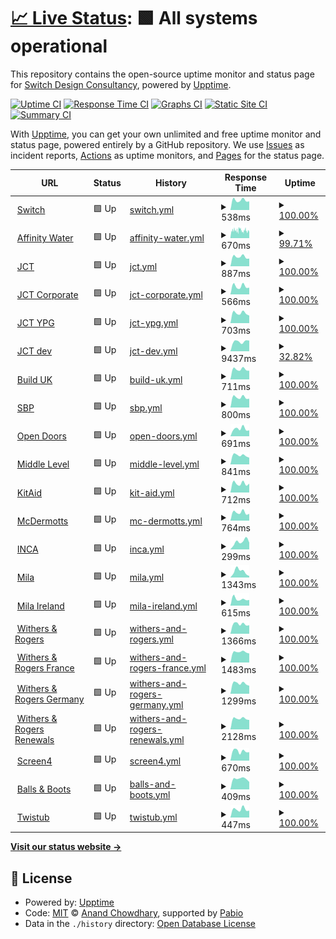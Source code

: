 # [📈 Live Status](https://weareswitch.github.io/upptime): <!--live status--> **🟩 All systems operational**

This repository contains the open-source uptime monitor and status page for [Switch Design Consultancy](https://weareswitch.com), powered by [Upptime](https://github.com/upptime/upptime).

[![Uptime CI](https://github.com/weareswitch/upptime/workflows/Uptime%20CI/badge.svg)](https://github.com/weareswitch/upptime/actions?query=workflow%3A%22Uptime+CI%22)
[![Response Time CI](https://github.com/weareswitch/upptime/workflows/Response%20Time%20CI/badge.svg)](https://github.com/weareswitch/upptime/actions?query=workflow%3A%22Response+Time+CI%22)
[![Graphs CI](https://github.com/weareswitch/upptime/workflows/Graphs%20CI/badge.svg)](https://github.com/weareswitch/upptime/actions?query=workflow%3A%22Graphs+CI%22)
[![Static Site CI](https://github.com/weareswitch/upptime/workflows/Static%20Site%20CI/badge.svg)](https://github.com/weareswitch/upptime/actions?query=workflow%3A%22Static+Site+CI%22)
[![Summary CI](https://github.com/weareswitch/upptime/workflows/Summary%20CI/badge.svg)](https://github.com/weareswitch/upptime/actions?query=workflow%3A%22Summary+CI%22)

With [Upptime](https://upptime.js.org), you can get your own unlimited and free uptime monitor and status page, powered entirely by a GitHub repository. We use [Issues](https://github.com/weareswitch/upptime/issues) as incident reports, [Actions](https://github.com/weareswitch/upptime/actions) as uptime monitors, and [Pages](https://weareswitch.github.io/upptime) for the status page.

<!--start: status pages-->
<!-- This summary is generated by Upptime (https://github.com/upptime/upptime) -->
<!-- Do not edit this manually, your changes will be overwritten -->
<!-- prettier-ignore -->
| URL | Status | History | Response Time | Uptime |
| --- | ------ | ------- | ------------- | ------ |
| <img alt="" src="https://icons.duckduckgo.com/ip3/weareswitch.com.ico" height="13"> [Switch](https://weareswitch.com) | 🟩 Up | [switch.yml](https://github.com/weareswitch/upptime/commits/HEAD/history/switch.yml) | <details><summary><img alt="Response time graph" src="./graphs/switch/response-time-week.png" height="20"> 538ms</summary><br><a href="https://weareswitch.github.io/upptime/history/switch"><img alt="Response time 524" src="https://img.shields.io/endpoint?url=https%3A%2F%2Fraw.githubusercontent.com%2Fweareswitch%2Fupptime%2FHEAD%2Fapi%2Fswitch%2Fresponse-time.json"></a><br><a href="https://weareswitch.github.io/upptime/history/switch"><img alt="24-hour response time 473" src="https://img.shields.io/endpoint?url=https%3A%2F%2Fraw.githubusercontent.com%2Fweareswitch%2Fupptime%2FHEAD%2Fapi%2Fswitch%2Fresponse-time-day.json"></a><br><a href="https://weareswitch.github.io/upptime/history/switch"><img alt="7-day response time 538" src="https://img.shields.io/endpoint?url=https%3A%2F%2Fraw.githubusercontent.com%2Fweareswitch%2Fupptime%2FHEAD%2Fapi%2Fswitch%2Fresponse-time-week.json"></a><br><a href="https://weareswitch.github.io/upptime/history/switch"><img alt="30-day response time 518" src="https://img.shields.io/endpoint?url=https%3A%2F%2Fraw.githubusercontent.com%2Fweareswitch%2Fupptime%2FHEAD%2Fapi%2Fswitch%2Fresponse-time-month.json"></a><br><a href="https://weareswitch.github.io/upptime/history/switch"><img alt="1-year response time 524" src="https://img.shields.io/endpoint?url=https%3A%2F%2Fraw.githubusercontent.com%2Fweareswitch%2Fupptime%2FHEAD%2Fapi%2Fswitch%2Fresponse-time-year.json"></a></details> | <details><summary><a href="https://weareswitch.github.io/upptime/history/switch">100.00%</a></summary><a href="https://weareswitch.github.io/upptime/history/switch"><img alt="All-time uptime 100.00%" src="https://img.shields.io/endpoint?url=https%3A%2F%2Fraw.githubusercontent.com%2Fweareswitch%2Fupptime%2FHEAD%2Fapi%2Fswitch%2Fuptime.json"></a><br><a href="https://weareswitch.github.io/upptime/history/switch"><img alt="24-hour uptime 100.00%" src="https://img.shields.io/endpoint?url=https%3A%2F%2Fraw.githubusercontent.com%2Fweareswitch%2Fupptime%2FHEAD%2Fapi%2Fswitch%2Fuptime-day.json"></a><br><a href="https://weareswitch.github.io/upptime/history/switch"><img alt="7-day uptime 100.00%" src="https://img.shields.io/endpoint?url=https%3A%2F%2Fraw.githubusercontent.com%2Fweareswitch%2Fupptime%2FHEAD%2Fapi%2Fswitch%2Fuptime-week.json"></a><br><a href="https://weareswitch.github.io/upptime/history/switch"><img alt="30-day uptime 100.00%" src="https://img.shields.io/endpoint?url=https%3A%2F%2Fraw.githubusercontent.com%2Fweareswitch%2Fupptime%2FHEAD%2Fapi%2Fswitch%2Fuptime-month.json"></a><br><a href="https://weareswitch.github.io/upptime/history/switch"><img alt="1-year uptime 100.00%" src="https://img.shields.io/endpoint?url=https%3A%2F%2Fraw.githubusercontent.com%2Fweareswitch%2Fupptime%2FHEAD%2Fapi%2Fswitch%2Fuptime-year.json"></a></details>
| <img alt="" src="https://icons.duckduckgo.com/ip3/www.affinitywater.co.uk.ico" height="13"> [Affinity Water](https://www.affinitywater.co.uk) | 🟩 Up | [affinity-water.yml](https://github.com/weareswitch/upptime/commits/HEAD/history/affinity-water.yml) | <details><summary><img alt="Response time graph" src="./graphs/affinity-water/response-time-week.png" height="20"> 670ms</summary><br><a href="https://weareswitch.github.io/upptime/history/affinity-water"><img alt="Response time 724" src="https://img.shields.io/endpoint?url=https%3A%2F%2Fraw.githubusercontent.com%2Fweareswitch%2Fupptime%2FHEAD%2Fapi%2Faffinity-water%2Fresponse-time.json"></a><br><a href="https://weareswitch.github.io/upptime/history/affinity-water"><img alt="24-hour response time 653" src="https://img.shields.io/endpoint?url=https%3A%2F%2Fraw.githubusercontent.com%2Fweareswitch%2Fupptime%2FHEAD%2Fapi%2Faffinity-water%2Fresponse-time-day.json"></a><br><a href="https://weareswitch.github.io/upptime/history/affinity-water"><img alt="7-day response time 670" src="https://img.shields.io/endpoint?url=https%3A%2F%2Fraw.githubusercontent.com%2Fweareswitch%2Fupptime%2FHEAD%2Fapi%2Faffinity-water%2Fresponse-time-week.json"></a><br><a href="https://weareswitch.github.io/upptime/history/affinity-water"><img alt="30-day response time 691" src="https://img.shields.io/endpoint?url=https%3A%2F%2Fraw.githubusercontent.com%2Fweareswitch%2Fupptime%2FHEAD%2Fapi%2Faffinity-water%2Fresponse-time-month.json"></a><br><a href="https://weareswitch.github.io/upptime/history/affinity-water"><img alt="1-year response time 724" src="https://img.shields.io/endpoint?url=https%3A%2F%2Fraw.githubusercontent.com%2Fweareswitch%2Fupptime%2FHEAD%2Fapi%2Faffinity-water%2Fresponse-time-year.json"></a></details> | <details><summary><a href="https://weareswitch.github.io/upptime/history/affinity-water">99.71%</a></summary><a href="https://weareswitch.github.io/upptime/history/affinity-water"><img alt="All-time uptime 99.92%" src="https://img.shields.io/endpoint?url=https%3A%2F%2Fraw.githubusercontent.com%2Fweareswitch%2Fupptime%2FHEAD%2Fapi%2Faffinity-water%2Fuptime.json"></a><br><a href="https://weareswitch.github.io/upptime/history/affinity-water"><img alt="24-hour uptime 100.00%" src="https://img.shields.io/endpoint?url=https%3A%2F%2Fraw.githubusercontent.com%2Fweareswitch%2Fupptime%2FHEAD%2Fapi%2Faffinity-water%2Fuptime-day.json"></a><br><a href="https://weareswitch.github.io/upptime/history/affinity-water"><img alt="7-day uptime 99.71%" src="https://img.shields.io/endpoint?url=https%3A%2F%2Fraw.githubusercontent.com%2Fweareswitch%2Fupptime%2FHEAD%2Fapi%2Faffinity-water%2Fuptime-week.json"></a><br><a href="https://weareswitch.github.io/upptime/history/affinity-water"><img alt="30-day uptime 99.75%" src="https://img.shields.io/endpoint?url=https%3A%2F%2Fraw.githubusercontent.com%2Fweareswitch%2Fupptime%2FHEAD%2Fapi%2Faffinity-water%2Fuptime-month.json"></a><br><a href="https://weareswitch.github.io/upptime/history/affinity-water"><img alt="1-year uptime 99.92%" src="https://img.shields.io/endpoint?url=https%3A%2F%2Fraw.githubusercontent.com%2Fweareswitch%2Fupptime%2FHEAD%2Fapi%2Faffinity-water%2Fuptime-year.json"></a></details>
| <img alt="" src="https://icons.duckduckgo.com/ip3/www.jctltd.co.uk.ico" height="13"> [JCT](https://www.jctltd.co.uk) | 🟩 Up | [jct.yml](https://github.com/weareswitch/upptime/commits/HEAD/history/jct.yml) | <details><summary><img alt="Response time graph" src="./graphs/jct/response-time-week.png" height="20"> 887ms</summary><br><a href="https://weareswitch.github.io/upptime/history/jct"><img alt="Response time 932" src="https://img.shields.io/endpoint?url=https%3A%2F%2Fraw.githubusercontent.com%2Fweareswitch%2Fupptime%2FHEAD%2Fapi%2Fjct%2Fresponse-time.json"></a><br><a href="https://weareswitch.github.io/upptime/history/jct"><img alt="24-hour response time 722" src="https://img.shields.io/endpoint?url=https%3A%2F%2Fraw.githubusercontent.com%2Fweareswitch%2Fupptime%2FHEAD%2Fapi%2Fjct%2Fresponse-time-day.json"></a><br><a href="https://weareswitch.github.io/upptime/history/jct"><img alt="7-day response time 887" src="https://img.shields.io/endpoint?url=https%3A%2F%2Fraw.githubusercontent.com%2Fweareswitch%2Fupptime%2FHEAD%2Fapi%2Fjct%2Fresponse-time-week.json"></a><br><a href="https://weareswitch.github.io/upptime/history/jct"><img alt="30-day response time 905" src="https://img.shields.io/endpoint?url=https%3A%2F%2Fraw.githubusercontent.com%2Fweareswitch%2Fupptime%2FHEAD%2Fapi%2Fjct%2Fresponse-time-month.json"></a><br><a href="https://weareswitch.github.io/upptime/history/jct"><img alt="1-year response time 932" src="https://img.shields.io/endpoint?url=https%3A%2F%2Fraw.githubusercontent.com%2Fweareswitch%2Fupptime%2FHEAD%2Fapi%2Fjct%2Fresponse-time-year.json"></a></details> | <details><summary><a href="https://weareswitch.github.io/upptime/history/jct">100.00%</a></summary><a href="https://weareswitch.github.io/upptime/history/jct"><img alt="All-time uptime 100.00%" src="https://img.shields.io/endpoint?url=https%3A%2F%2Fraw.githubusercontent.com%2Fweareswitch%2Fupptime%2FHEAD%2Fapi%2Fjct%2Fuptime.json"></a><br><a href="https://weareswitch.github.io/upptime/history/jct"><img alt="24-hour uptime 100.00%" src="https://img.shields.io/endpoint?url=https%3A%2F%2Fraw.githubusercontent.com%2Fweareswitch%2Fupptime%2FHEAD%2Fapi%2Fjct%2Fuptime-day.json"></a><br><a href="https://weareswitch.github.io/upptime/history/jct"><img alt="7-day uptime 100.00%" src="https://img.shields.io/endpoint?url=https%3A%2F%2Fraw.githubusercontent.com%2Fweareswitch%2Fupptime%2FHEAD%2Fapi%2Fjct%2Fuptime-week.json"></a><br><a href="https://weareswitch.github.io/upptime/history/jct"><img alt="30-day uptime 100.00%" src="https://img.shields.io/endpoint?url=https%3A%2F%2Fraw.githubusercontent.com%2Fweareswitch%2Fupptime%2FHEAD%2Fapi%2Fjct%2Fuptime-month.json"></a><br><a href="https://weareswitch.github.io/upptime/history/jct"><img alt="1-year uptime 100.00%" src="https://img.shields.io/endpoint?url=https%3A%2F%2Fraw.githubusercontent.com%2Fweareswitch%2Fupptime%2FHEAD%2Fapi%2Fjct%2Fuptime-year.json"></a></details>
| <img alt="" src="https://icons.duckduckgo.com/ip3/corporate.jctltd.co.uk.ico" height="13"> [JCT Corporate](https://corporate.jctltd.co.uk) | 🟩 Up | [jct-corporate.yml](https://github.com/weareswitch/upptime/commits/HEAD/history/jct-corporate.yml) | <details><summary><img alt="Response time graph" src="./graphs/jct-corporate/response-time-week.png" height="20"> 566ms</summary><br><a href="https://weareswitch.github.io/upptime/history/jct-corporate"><img alt="Response time 578" src="https://img.shields.io/endpoint?url=https%3A%2F%2Fraw.githubusercontent.com%2Fweareswitch%2Fupptime%2FHEAD%2Fapi%2Fjct-corporate%2Fresponse-time.json"></a><br><a href="https://weareswitch.github.io/upptime/history/jct-corporate"><img alt="24-hour response time 474" src="https://img.shields.io/endpoint?url=https%3A%2F%2Fraw.githubusercontent.com%2Fweareswitch%2Fupptime%2FHEAD%2Fapi%2Fjct-corporate%2Fresponse-time-day.json"></a><br><a href="https://weareswitch.github.io/upptime/history/jct-corporate"><img alt="7-day response time 566" src="https://img.shields.io/endpoint?url=https%3A%2F%2Fraw.githubusercontent.com%2Fweareswitch%2Fupptime%2FHEAD%2Fapi%2Fjct-corporate%2Fresponse-time-week.json"></a><br><a href="https://weareswitch.github.io/upptime/history/jct-corporate"><img alt="30-day response time 548" src="https://img.shields.io/endpoint?url=https%3A%2F%2Fraw.githubusercontent.com%2Fweareswitch%2Fupptime%2FHEAD%2Fapi%2Fjct-corporate%2Fresponse-time-month.json"></a><br><a href="https://weareswitch.github.io/upptime/history/jct-corporate"><img alt="1-year response time 578" src="https://img.shields.io/endpoint?url=https%3A%2F%2Fraw.githubusercontent.com%2Fweareswitch%2Fupptime%2FHEAD%2Fapi%2Fjct-corporate%2Fresponse-time-year.json"></a></details> | <details><summary><a href="https://weareswitch.github.io/upptime/history/jct-corporate">100.00%</a></summary><a href="https://weareswitch.github.io/upptime/history/jct-corporate"><img alt="All-time uptime 99.99%" src="https://img.shields.io/endpoint?url=https%3A%2F%2Fraw.githubusercontent.com%2Fweareswitch%2Fupptime%2FHEAD%2Fapi%2Fjct-corporate%2Fuptime.json"></a><br><a href="https://weareswitch.github.io/upptime/history/jct-corporate"><img alt="24-hour uptime 100.00%" src="https://img.shields.io/endpoint?url=https%3A%2F%2Fraw.githubusercontent.com%2Fweareswitch%2Fupptime%2FHEAD%2Fapi%2Fjct-corporate%2Fuptime-day.json"></a><br><a href="https://weareswitch.github.io/upptime/history/jct-corporate"><img alt="7-day uptime 100.00%" src="https://img.shields.io/endpoint?url=https%3A%2F%2Fraw.githubusercontent.com%2Fweareswitch%2Fupptime%2FHEAD%2Fapi%2Fjct-corporate%2Fuptime-week.json"></a><br><a href="https://weareswitch.github.io/upptime/history/jct-corporate"><img alt="30-day uptime 100.00%" src="https://img.shields.io/endpoint?url=https%3A%2F%2Fraw.githubusercontent.com%2Fweareswitch%2Fupptime%2FHEAD%2Fapi%2Fjct-corporate%2Fuptime-month.json"></a><br><a href="https://weareswitch.github.io/upptime/history/jct-corporate"><img alt="1-year uptime 99.99%" src="https://img.shields.io/endpoint?url=https%3A%2F%2Fraw.githubusercontent.com%2Fweareswitch%2Fupptime%2FHEAD%2Fapi%2Fjct-corporate%2Fuptime-year.json"></a></details>
| <img alt="" src="https://icons.duckduckgo.com/ip3/ypg.jctltd.co.uk.ico" height="13"> [JCT YPG](https://ypg.jctltd.co.uk) | 🟩 Up | [jct-ypg.yml](https://github.com/weareswitch/upptime/commits/HEAD/history/jct-ypg.yml) | <details><summary><img alt="Response time graph" src="./graphs/jct-ypg/response-time-week.png" height="20"> 703ms</summary><br><a href="https://weareswitch.github.io/upptime/history/jct-ypg"><img alt="Response time 677" src="https://img.shields.io/endpoint?url=https%3A%2F%2Fraw.githubusercontent.com%2Fweareswitch%2Fupptime%2FHEAD%2Fapi%2Fjct-ypg%2Fresponse-time.json"></a><br><a href="https://weareswitch.github.io/upptime/history/jct-ypg"><img alt="24-hour response time 530" src="https://img.shields.io/endpoint?url=https%3A%2F%2Fraw.githubusercontent.com%2Fweareswitch%2Fupptime%2FHEAD%2Fapi%2Fjct-ypg%2Fresponse-time-day.json"></a><br><a href="https://weareswitch.github.io/upptime/history/jct-ypg"><img alt="7-day response time 703" src="https://img.shields.io/endpoint?url=https%3A%2F%2Fraw.githubusercontent.com%2Fweareswitch%2Fupptime%2FHEAD%2Fapi%2Fjct-ypg%2Fresponse-time-week.json"></a><br><a href="https://weareswitch.github.io/upptime/history/jct-ypg"><img alt="30-day response time 686" src="https://img.shields.io/endpoint?url=https%3A%2F%2Fraw.githubusercontent.com%2Fweareswitch%2Fupptime%2FHEAD%2Fapi%2Fjct-ypg%2Fresponse-time-month.json"></a><br><a href="https://weareswitch.github.io/upptime/history/jct-ypg"><img alt="1-year response time 677" src="https://img.shields.io/endpoint?url=https%3A%2F%2Fraw.githubusercontent.com%2Fweareswitch%2Fupptime%2FHEAD%2Fapi%2Fjct-ypg%2Fresponse-time-year.json"></a></details> | <details><summary><a href="https://weareswitch.github.io/upptime/history/jct-ypg">100.00%</a></summary><a href="https://weareswitch.github.io/upptime/history/jct-ypg"><img alt="All-time uptime 100.00%" src="https://img.shields.io/endpoint?url=https%3A%2F%2Fraw.githubusercontent.com%2Fweareswitch%2Fupptime%2FHEAD%2Fapi%2Fjct-ypg%2Fuptime.json"></a><br><a href="https://weareswitch.github.io/upptime/history/jct-ypg"><img alt="24-hour uptime 100.00%" src="https://img.shields.io/endpoint?url=https%3A%2F%2Fraw.githubusercontent.com%2Fweareswitch%2Fupptime%2FHEAD%2Fapi%2Fjct-ypg%2Fuptime-day.json"></a><br><a href="https://weareswitch.github.io/upptime/history/jct-ypg"><img alt="7-day uptime 100.00%" src="https://img.shields.io/endpoint?url=https%3A%2F%2Fraw.githubusercontent.com%2Fweareswitch%2Fupptime%2FHEAD%2Fapi%2Fjct-ypg%2Fuptime-week.json"></a><br><a href="https://weareswitch.github.io/upptime/history/jct-ypg"><img alt="30-day uptime 100.00%" src="https://img.shields.io/endpoint?url=https%3A%2F%2Fraw.githubusercontent.com%2Fweareswitch%2Fupptime%2FHEAD%2Fapi%2Fjct-ypg%2Fuptime-month.json"></a><br><a href="https://weareswitch.github.io/upptime/history/jct-ypg"><img alt="1-year uptime 100.00%" src="https://img.shields.io/endpoint?url=https%3A%2F%2Fraw.githubusercontent.com%2Fweareswitch%2Fupptime%2FHEAD%2Fapi%2Fjct-ypg%2Fuptime-year.json"></a></details>
| <img alt="" src="https://icons.duckduckgo.com/ip3/jct.switch-dev.co.uk.ico" height="13"> [JCT dev](https://jct.switch-dev.co.uk) | 🟩 Up | [jct-dev.yml](https://github.com/weareswitch/upptime/commits/HEAD/history/jct-dev.yml) | <details><summary><img alt="Response time graph" src="./graphs/jct-dev/response-time-week.png" height="20"> 9437ms</summary><br><a href="https://weareswitch.github.io/upptime/history/jct-dev"><img alt="Response time 6234" src="https://img.shields.io/endpoint?url=https%3A%2F%2Fraw.githubusercontent.com%2Fweareswitch%2Fupptime%2FHEAD%2Fapi%2Fjct-dev%2Fresponse-time.json"></a><br><a href="https://weareswitch.github.io/upptime/history/jct-dev"><img alt="24-hour response time 10085" src="https://img.shields.io/endpoint?url=https%3A%2F%2Fraw.githubusercontent.com%2Fweareswitch%2Fupptime%2FHEAD%2Fapi%2Fjct-dev%2Fresponse-time-day.json"></a><br><a href="https://weareswitch.github.io/upptime/history/jct-dev"><img alt="7-day response time 9437" src="https://img.shields.io/endpoint?url=https%3A%2F%2Fraw.githubusercontent.com%2Fweareswitch%2Fupptime%2FHEAD%2Fapi%2Fjct-dev%2Fresponse-time-week.json"></a><br><a href="https://weareswitch.github.io/upptime/history/jct-dev"><img alt="30-day response time 8892" src="https://img.shields.io/endpoint?url=https%3A%2F%2Fraw.githubusercontent.com%2Fweareswitch%2Fupptime%2FHEAD%2Fapi%2Fjct-dev%2Fresponse-time-month.json"></a><br><a href="https://weareswitch.github.io/upptime/history/jct-dev"><img alt="1-year response time 6234" src="https://img.shields.io/endpoint?url=https%3A%2F%2Fraw.githubusercontent.com%2Fweareswitch%2Fupptime%2FHEAD%2Fapi%2Fjct-dev%2Fresponse-time-year.json"></a></details> | <details><summary><a href="https://weareswitch.github.io/upptime/history/jct-dev">32.82%</a></summary><a href="https://weareswitch.github.io/upptime/history/jct-dev"><img alt="All-time uptime 48.28%" src="https://img.shields.io/endpoint?url=https%3A%2F%2Fraw.githubusercontent.com%2Fweareswitch%2Fupptime%2FHEAD%2Fapi%2Fjct-dev%2Fuptime.json"></a><br><a href="https://weareswitch.github.io/upptime/history/jct-dev"><img alt="24-hour uptime 46.36%" src="https://img.shields.io/endpoint?url=https%3A%2F%2Fraw.githubusercontent.com%2Fweareswitch%2Fupptime%2FHEAD%2Fapi%2Fjct-dev%2Fuptime-day.json"></a><br><a href="https://weareswitch.github.io/upptime/history/jct-dev"><img alt="7-day uptime 32.82%" src="https://img.shields.io/endpoint?url=https%3A%2F%2Fraw.githubusercontent.com%2Fweareswitch%2Fupptime%2FHEAD%2Fapi%2Fjct-dev%2Fuptime-week.json"></a><br><a href="https://weareswitch.github.io/upptime/history/jct-dev"><img alt="30-day uptime 48.04%" src="https://img.shields.io/endpoint?url=https%3A%2F%2Fraw.githubusercontent.com%2Fweareswitch%2Fupptime%2FHEAD%2Fapi%2Fjct-dev%2Fuptime-month.json"></a><br><a href="https://weareswitch.github.io/upptime/history/jct-dev"><img alt="1-year uptime 48.28%" src="https://img.shields.io/endpoint?url=https%3A%2F%2Fraw.githubusercontent.com%2Fweareswitch%2Fupptime%2FHEAD%2Fapi%2Fjct-dev%2Fuptime-year.json"></a></details>
| <img alt="" src="https://icons.duckduckgo.com/ip3/builduk.org.ico" height="13"> [Build UK](https://builduk.org) | 🟩 Up | [build-uk.yml](https://github.com/weareswitch/upptime/commits/HEAD/history/build-uk.yml) | <details><summary><img alt="Response time graph" src="./graphs/build-uk/response-time-week.png" height="20"> 711ms</summary><br><a href="https://weareswitch.github.io/upptime/history/build-uk"><img alt="Response time 687" src="https://img.shields.io/endpoint?url=https%3A%2F%2Fraw.githubusercontent.com%2Fweareswitch%2Fupptime%2FHEAD%2Fapi%2Fbuild-uk%2Fresponse-time.json"></a><br><a href="https://weareswitch.github.io/upptime/history/build-uk"><img alt="24-hour response time 609" src="https://img.shields.io/endpoint?url=https%3A%2F%2Fraw.githubusercontent.com%2Fweareswitch%2Fupptime%2FHEAD%2Fapi%2Fbuild-uk%2Fresponse-time-day.json"></a><br><a href="https://weareswitch.github.io/upptime/history/build-uk"><img alt="7-day response time 711" src="https://img.shields.io/endpoint?url=https%3A%2F%2Fraw.githubusercontent.com%2Fweareswitch%2Fupptime%2FHEAD%2Fapi%2Fbuild-uk%2Fresponse-time-week.json"></a><br><a href="https://weareswitch.github.io/upptime/history/build-uk"><img alt="30-day response time 675" src="https://img.shields.io/endpoint?url=https%3A%2F%2Fraw.githubusercontent.com%2Fweareswitch%2Fupptime%2FHEAD%2Fapi%2Fbuild-uk%2Fresponse-time-month.json"></a><br><a href="https://weareswitch.github.io/upptime/history/build-uk"><img alt="1-year response time 687" src="https://img.shields.io/endpoint?url=https%3A%2F%2Fraw.githubusercontent.com%2Fweareswitch%2Fupptime%2FHEAD%2Fapi%2Fbuild-uk%2Fresponse-time-year.json"></a></details> | <details><summary><a href="https://weareswitch.github.io/upptime/history/build-uk">100.00%</a></summary><a href="https://weareswitch.github.io/upptime/history/build-uk"><img alt="All-time uptime 100.00%" src="https://img.shields.io/endpoint?url=https%3A%2F%2Fraw.githubusercontent.com%2Fweareswitch%2Fupptime%2FHEAD%2Fapi%2Fbuild-uk%2Fuptime.json"></a><br><a href="https://weareswitch.github.io/upptime/history/build-uk"><img alt="24-hour uptime 100.00%" src="https://img.shields.io/endpoint?url=https%3A%2F%2Fraw.githubusercontent.com%2Fweareswitch%2Fupptime%2FHEAD%2Fapi%2Fbuild-uk%2Fuptime-day.json"></a><br><a href="https://weareswitch.github.io/upptime/history/build-uk"><img alt="7-day uptime 100.00%" src="https://img.shields.io/endpoint?url=https%3A%2F%2Fraw.githubusercontent.com%2Fweareswitch%2Fupptime%2FHEAD%2Fapi%2Fbuild-uk%2Fuptime-week.json"></a><br><a href="https://weareswitch.github.io/upptime/history/build-uk"><img alt="30-day uptime 100.00%" src="https://img.shields.io/endpoint?url=https%3A%2F%2Fraw.githubusercontent.com%2Fweareswitch%2Fupptime%2FHEAD%2Fapi%2Fbuild-uk%2Fuptime-month.json"></a><br><a href="https://weareswitch.github.io/upptime/history/build-uk"><img alt="1-year uptime 100.00%" src="https://img.shields.io/endpoint?url=https%3A%2F%2Fraw.githubusercontent.com%2Fweareswitch%2Fupptime%2FHEAD%2Fapi%2Fbuild-uk%2Fuptime-year.json"></a></details>
| <img alt="" src="https://icons.duckduckgo.com/ip3/sbp-cert.org.ico" height="13"> [SBP](https://sbp-cert.org) | 🟩 Up | [sbp.yml](https://github.com/weareswitch/upptime/commits/HEAD/history/sbp.yml) | <details><summary><img alt="Response time graph" src="./graphs/sbp/response-time-week.png" height="20"> 800ms</summary><br><a href="https://weareswitch.github.io/upptime/history/sbp"><img alt="Response time 777" src="https://img.shields.io/endpoint?url=https%3A%2F%2Fraw.githubusercontent.com%2Fweareswitch%2Fupptime%2FHEAD%2Fapi%2Fsbp%2Fresponse-time.json"></a><br><a href="https://weareswitch.github.io/upptime/history/sbp"><img alt="24-hour response time 691" src="https://img.shields.io/endpoint?url=https%3A%2F%2Fraw.githubusercontent.com%2Fweareswitch%2Fupptime%2FHEAD%2Fapi%2Fsbp%2Fresponse-time-day.json"></a><br><a href="https://weareswitch.github.io/upptime/history/sbp"><img alt="7-day response time 800" src="https://img.shields.io/endpoint?url=https%3A%2F%2Fraw.githubusercontent.com%2Fweareswitch%2Fupptime%2FHEAD%2Fapi%2Fsbp%2Fresponse-time-week.json"></a><br><a href="https://weareswitch.github.io/upptime/history/sbp"><img alt="30-day response time 773" src="https://img.shields.io/endpoint?url=https%3A%2F%2Fraw.githubusercontent.com%2Fweareswitch%2Fupptime%2FHEAD%2Fapi%2Fsbp%2Fresponse-time-month.json"></a><br><a href="https://weareswitch.github.io/upptime/history/sbp"><img alt="1-year response time 777" src="https://img.shields.io/endpoint?url=https%3A%2F%2Fraw.githubusercontent.com%2Fweareswitch%2Fupptime%2FHEAD%2Fapi%2Fsbp%2Fresponse-time-year.json"></a></details> | <details><summary><a href="https://weareswitch.github.io/upptime/history/sbp">100.00%</a></summary><a href="https://weareswitch.github.io/upptime/history/sbp"><img alt="All-time uptime 100.00%" src="https://img.shields.io/endpoint?url=https%3A%2F%2Fraw.githubusercontent.com%2Fweareswitch%2Fupptime%2FHEAD%2Fapi%2Fsbp%2Fuptime.json"></a><br><a href="https://weareswitch.github.io/upptime/history/sbp"><img alt="24-hour uptime 100.00%" src="https://img.shields.io/endpoint?url=https%3A%2F%2Fraw.githubusercontent.com%2Fweareswitch%2Fupptime%2FHEAD%2Fapi%2Fsbp%2Fuptime-day.json"></a><br><a href="https://weareswitch.github.io/upptime/history/sbp"><img alt="7-day uptime 100.00%" src="https://img.shields.io/endpoint?url=https%3A%2F%2Fraw.githubusercontent.com%2Fweareswitch%2Fupptime%2FHEAD%2Fapi%2Fsbp%2Fuptime-week.json"></a><br><a href="https://weareswitch.github.io/upptime/history/sbp"><img alt="30-day uptime 100.00%" src="https://img.shields.io/endpoint?url=https%3A%2F%2Fraw.githubusercontent.com%2Fweareswitch%2Fupptime%2FHEAD%2Fapi%2Fsbp%2Fuptime-month.json"></a><br><a href="https://weareswitch.github.io/upptime/history/sbp"><img alt="1-year uptime 100.00%" src="https://img.shields.io/endpoint?url=https%3A%2F%2Fraw.githubusercontent.com%2Fweareswitch%2Fupptime%2FHEAD%2Fapi%2Fsbp%2Fuptime-year.json"></a></details>
| <img alt="" src="https://icons.duckduckgo.com/ip3/opendoors.construction.ico" height="13"> [Open Doors](https://opendoors.construction) | 🟩 Up | [open-doors.yml](https://github.com/weareswitch/upptime/commits/HEAD/history/open-doors.yml) | <details><summary><img alt="Response time graph" src="./graphs/open-doors/response-time-week.png" height="20"> 691ms</summary><br><a href="https://weareswitch.github.io/upptime/history/open-doors"><img alt="Response time 735" src="https://img.shields.io/endpoint?url=https%3A%2F%2Fraw.githubusercontent.com%2Fweareswitch%2Fupptime%2FHEAD%2Fapi%2Fopen-doors%2Fresponse-time.json"></a><br><a href="https://weareswitch.github.io/upptime/history/open-doors"><img alt="24-hour response time 546" src="https://img.shields.io/endpoint?url=https%3A%2F%2Fraw.githubusercontent.com%2Fweareswitch%2Fupptime%2FHEAD%2Fapi%2Fopen-doors%2Fresponse-time-day.json"></a><br><a href="https://weareswitch.github.io/upptime/history/open-doors"><img alt="7-day response time 691" src="https://img.shields.io/endpoint?url=https%3A%2F%2Fraw.githubusercontent.com%2Fweareswitch%2Fupptime%2FHEAD%2Fapi%2Fopen-doors%2Fresponse-time-week.json"></a><br><a href="https://weareswitch.github.io/upptime/history/open-doors"><img alt="30-day response time 826" src="https://img.shields.io/endpoint?url=https%3A%2F%2Fraw.githubusercontent.com%2Fweareswitch%2Fupptime%2FHEAD%2Fapi%2Fopen-doors%2Fresponse-time-month.json"></a><br><a href="https://weareswitch.github.io/upptime/history/open-doors"><img alt="1-year response time 735" src="https://img.shields.io/endpoint?url=https%3A%2F%2Fraw.githubusercontent.com%2Fweareswitch%2Fupptime%2FHEAD%2Fapi%2Fopen-doors%2Fresponse-time-year.json"></a></details> | <details><summary><a href="https://weareswitch.github.io/upptime/history/open-doors">100.00%</a></summary><a href="https://weareswitch.github.io/upptime/history/open-doors"><img alt="All-time uptime 100.00%" src="https://img.shields.io/endpoint?url=https%3A%2F%2Fraw.githubusercontent.com%2Fweareswitch%2Fupptime%2FHEAD%2Fapi%2Fopen-doors%2Fuptime.json"></a><br><a href="https://weareswitch.github.io/upptime/history/open-doors"><img alt="24-hour uptime 100.00%" src="https://img.shields.io/endpoint?url=https%3A%2F%2Fraw.githubusercontent.com%2Fweareswitch%2Fupptime%2FHEAD%2Fapi%2Fopen-doors%2Fuptime-day.json"></a><br><a href="https://weareswitch.github.io/upptime/history/open-doors"><img alt="7-day uptime 100.00%" src="https://img.shields.io/endpoint?url=https%3A%2F%2Fraw.githubusercontent.com%2Fweareswitch%2Fupptime%2FHEAD%2Fapi%2Fopen-doors%2Fuptime-week.json"></a><br><a href="https://weareswitch.github.io/upptime/history/open-doors"><img alt="30-day uptime 100.00%" src="https://img.shields.io/endpoint?url=https%3A%2F%2Fraw.githubusercontent.com%2Fweareswitch%2Fupptime%2FHEAD%2Fapi%2Fopen-doors%2Fuptime-month.json"></a><br><a href="https://weareswitch.github.io/upptime/history/open-doors"><img alt="1-year uptime 100.00%" src="https://img.shields.io/endpoint?url=https%3A%2F%2Fraw.githubusercontent.com%2Fweareswitch%2Fupptime%2FHEAD%2Fapi%2Fopen-doors%2Fuptime-year.json"></a></details>
| <img alt="" src="https://icons.duckduckgo.com/ip3/middlelevel.gov.uk.ico" height="13"> [Middle Level](https://middlelevel.gov.uk) | 🟩 Up | [middle-level.yml](https://github.com/weareswitch/upptime/commits/HEAD/history/middle-level.yml) | <details><summary><img alt="Response time graph" src="./graphs/middle-level/response-time-week.png" height="20"> 841ms</summary><br><a href="https://weareswitch.github.io/upptime/history/middle-level"><img alt="Response time 894" src="https://img.shields.io/endpoint?url=https%3A%2F%2Fraw.githubusercontent.com%2Fweareswitch%2Fupptime%2FHEAD%2Fapi%2Fmiddle-level%2Fresponse-time.json"></a><br><a href="https://weareswitch.github.io/upptime/history/middle-level"><img alt="24-hour response time 633" src="https://img.shields.io/endpoint?url=https%3A%2F%2Fraw.githubusercontent.com%2Fweareswitch%2Fupptime%2FHEAD%2Fapi%2Fmiddle-level%2Fresponse-time-day.json"></a><br><a href="https://weareswitch.github.io/upptime/history/middle-level"><img alt="7-day response time 841" src="https://img.shields.io/endpoint?url=https%3A%2F%2Fraw.githubusercontent.com%2Fweareswitch%2Fupptime%2FHEAD%2Fapi%2Fmiddle-level%2Fresponse-time-week.json"></a><br><a href="https://weareswitch.github.io/upptime/history/middle-level"><img alt="30-day response time 811" src="https://img.shields.io/endpoint?url=https%3A%2F%2Fraw.githubusercontent.com%2Fweareswitch%2Fupptime%2FHEAD%2Fapi%2Fmiddle-level%2Fresponse-time-month.json"></a><br><a href="https://weareswitch.github.io/upptime/history/middle-level"><img alt="1-year response time 894" src="https://img.shields.io/endpoint?url=https%3A%2F%2Fraw.githubusercontent.com%2Fweareswitch%2Fupptime%2FHEAD%2Fapi%2Fmiddle-level%2Fresponse-time-year.json"></a></details> | <details><summary><a href="https://weareswitch.github.io/upptime/history/middle-level">100.00%</a></summary><a href="https://weareswitch.github.io/upptime/history/middle-level"><img alt="All-time uptime 100.00%" src="https://img.shields.io/endpoint?url=https%3A%2F%2Fraw.githubusercontent.com%2Fweareswitch%2Fupptime%2FHEAD%2Fapi%2Fmiddle-level%2Fuptime.json"></a><br><a href="https://weareswitch.github.io/upptime/history/middle-level"><img alt="24-hour uptime 100.00%" src="https://img.shields.io/endpoint?url=https%3A%2F%2Fraw.githubusercontent.com%2Fweareswitch%2Fupptime%2FHEAD%2Fapi%2Fmiddle-level%2Fuptime-day.json"></a><br><a href="https://weareswitch.github.io/upptime/history/middle-level"><img alt="7-day uptime 100.00%" src="https://img.shields.io/endpoint?url=https%3A%2F%2Fraw.githubusercontent.com%2Fweareswitch%2Fupptime%2FHEAD%2Fapi%2Fmiddle-level%2Fuptime-week.json"></a><br><a href="https://weareswitch.github.io/upptime/history/middle-level"><img alt="30-day uptime 100.00%" src="https://img.shields.io/endpoint?url=https%3A%2F%2Fraw.githubusercontent.com%2Fweareswitch%2Fupptime%2FHEAD%2Fapi%2Fmiddle-level%2Fuptime-month.json"></a><br><a href="https://weareswitch.github.io/upptime/history/middle-level"><img alt="1-year uptime 100.00%" src="https://img.shields.io/endpoint?url=https%3A%2F%2Fraw.githubusercontent.com%2Fweareswitch%2Fupptime%2FHEAD%2Fapi%2Fmiddle-level%2Fuptime-year.json"></a></details>
| <img alt="" src="https://icons.duckduckgo.com/ip3/kitaid.net.ico" height="13"> [KitAid](https://kitaid.net) | 🟩 Up | [kit-aid.yml](https://github.com/weareswitch/upptime/commits/HEAD/history/kit-aid.yml) | <details><summary><img alt="Response time graph" src="./graphs/kit-aid/response-time-week.png" height="20"> 712ms</summary><br><a href="https://weareswitch.github.io/upptime/history/kit-aid"><img alt="Response time 724" src="https://img.shields.io/endpoint?url=https%3A%2F%2Fraw.githubusercontent.com%2Fweareswitch%2Fupptime%2FHEAD%2Fapi%2Fkit-aid%2Fresponse-time.json"></a><br><a href="https://weareswitch.github.io/upptime/history/kit-aid"><img alt="24-hour response time 691" src="https://img.shields.io/endpoint?url=https%3A%2F%2Fraw.githubusercontent.com%2Fweareswitch%2Fupptime%2FHEAD%2Fapi%2Fkit-aid%2Fresponse-time-day.json"></a><br><a href="https://weareswitch.github.io/upptime/history/kit-aid"><img alt="7-day response time 712" src="https://img.shields.io/endpoint?url=https%3A%2F%2Fraw.githubusercontent.com%2Fweareswitch%2Fupptime%2FHEAD%2Fapi%2Fkit-aid%2Fresponse-time-week.json"></a><br><a href="https://weareswitch.github.io/upptime/history/kit-aid"><img alt="30-day response time 710" src="https://img.shields.io/endpoint?url=https%3A%2F%2Fraw.githubusercontent.com%2Fweareswitch%2Fupptime%2FHEAD%2Fapi%2Fkit-aid%2Fresponse-time-month.json"></a><br><a href="https://weareswitch.github.io/upptime/history/kit-aid"><img alt="1-year response time 724" src="https://img.shields.io/endpoint?url=https%3A%2F%2Fraw.githubusercontent.com%2Fweareswitch%2Fupptime%2FHEAD%2Fapi%2Fkit-aid%2Fresponse-time-year.json"></a></details> | <details><summary><a href="https://weareswitch.github.io/upptime/history/kit-aid">100.00%</a></summary><a href="https://weareswitch.github.io/upptime/history/kit-aid"><img alt="All-time uptime 100.00%" src="https://img.shields.io/endpoint?url=https%3A%2F%2Fraw.githubusercontent.com%2Fweareswitch%2Fupptime%2FHEAD%2Fapi%2Fkit-aid%2Fuptime.json"></a><br><a href="https://weareswitch.github.io/upptime/history/kit-aid"><img alt="24-hour uptime 100.00%" src="https://img.shields.io/endpoint?url=https%3A%2F%2Fraw.githubusercontent.com%2Fweareswitch%2Fupptime%2FHEAD%2Fapi%2Fkit-aid%2Fuptime-day.json"></a><br><a href="https://weareswitch.github.io/upptime/history/kit-aid"><img alt="7-day uptime 100.00%" src="https://img.shields.io/endpoint?url=https%3A%2F%2Fraw.githubusercontent.com%2Fweareswitch%2Fupptime%2FHEAD%2Fapi%2Fkit-aid%2Fuptime-week.json"></a><br><a href="https://weareswitch.github.io/upptime/history/kit-aid"><img alt="30-day uptime 100.00%" src="https://img.shields.io/endpoint?url=https%3A%2F%2Fraw.githubusercontent.com%2Fweareswitch%2Fupptime%2FHEAD%2Fapi%2Fkit-aid%2Fuptime-month.json"></a><br><a href="https://weareswitch.github.io/upptime/history/kit-aid"><img alt="1-year uptime 100.00%" src="https://img.shields.io/endpoint?url=https%3A%2F%2Fraw.githubusercontent.com%2Fweareswitch%2Fupptime%2FHEAD%2Fapi%2Fkit-aid%2Fuptime-year.json"></a></details>
| <img alt="" src="https://icons.duckduckgo.com/ip3/www.mcdermotts.co.uk.ico" height="13"> [McDermotts](https://www.mcdermotts.co.uk) | 🟩 Up | [mc-dermotts.yml](https://github.com/weareswitch/upptime/commits/HEAD/history/mc-dermotts.yml) | <details><summary><img alt="Response time graph" src="./graphs/mc-dermotts/response-time-week.png" height="20"> 764ms</summary><br><a href="https://weareswitch.github.io/upptime/history/mc-dermotts"><img alt="Response time 821" src="https://img.shields.io/endpoint?url=https%3A%2F%2Fraw.githubusercontent.com%2Fweareswitch%2Fupptime%2FHEAD%2Fapi%2Fmc-dermotts%2Fresponse-time.json"></a><br><a href="https://weareswitch.github.io/upptime/history/mc-dermotts"><img alt="24-hour response time 640" src="https://img.shields.io/endpoint?url=https%3A%2F%2Fraw.githubusercontent.com%2Fweareswitch%2Fupptime%2FHEAD%2Fapi%2Fmc-dermotts%2Fresponse-time-day.json"></a><br><a href="https://weareswitch.github.io/upptime/history/mc-dermotts"><img alt="7-day response time 764" src="https://img.shields.io/endpoint?url=https%3A%2F%2Fraw.githubusercontent.com%2Fweareswitch%2Fupptime%2FHEAD%2Fapi%2Fmc-dermotts%2Fresponse-time-week.json"></a><br><a href="https://weareswitch.github.io/upptime/history/mc-dermotts"><img alt="30-day response time 784" src="https://img.shields.io/endpoint?url=https%3A%2F%2Fraw.githubusercontent.com%2Fweareswitch%2Fupptime%2FHEAD%2Fapi%2Fmc-dermotts%2Fresponse-time-month.json"></a><br><a href="https://weareswitch.github.io/upptime/history/mc-dermotts"><img alt="1-year response time 821" src="https://img.shields.io/endpoint?url=https%3A%2F%2Fraw.githubusercontent.com%2Fweareswitch%2Fupptime%2FHEAD%2Fapi%2Fmc-dermotts%2Fresponse-time-year.json"></a></details> | <details><summary><a href="https://weareswitch.github.io/upptime/history/mc-dermotts">100.00%</a></summary><a href="https://weareswitch.github.io/upptime/history/mc-dermotts"><img alt="All-time uptime 100.00%" src="https://img.shields.io/endpoint?url=https%3A%2F%2Fraw.githubusercontent.com%2Fweareswitch%2Fupptime%2FHEAD%2Fapi%2Fmc-dermotts%2Fuptime.json"></a><br><a href="https://weareswitch.github.io/upptime/history/mc-dermotts"><img alt="24-hour uptime 100.00%" src="https://img.shields.io/endpoint?url=https%3A%2F%2Fraw.githubusercontent.com%2Fweareswitch%2Fupptime%2FHEAD%2Fapi%2Fmc-dermotts%2Fuptime-day.json"></a><br><a href="https://weareswitch.github.io/upptime/history/mc-dermotts"><img alt="7-day uptime 100.00%" src="https://img.shields.io/endpoint?url=https%3A%2F%2Fraw.githubusercontent.com%2Fweareswitch%2Fupptime%2FHEAD%2Fapi%2Fmc-dermotts%2Fuptime-week.json"></a><br><a href="https://weareswitch.github.io/upptime/history/mc-dermotts"><img alt="30-day uptime 100.00%" src="https://img.shields.io/endpoint?url=https%3A%2F%2Fraw.githubusercontent.com%2Fweareswitch%2Fupptime%2FHEAD%2Fapi%2Fmc-dermotts%2Fuptime-month.json"></a><br><a href="https://weareswitch.github.io/upptime/history/mc-dermotts"><img alt="1-year uptime 100.00%" src="https://img.shields.io/endpoint?url=https%3A%2F%2Fraw.githubusercontent.com%2Fweareswitch%2Fupptime%2FHEAD%2Fapi%2Fmc-dermotts%2Fuptime-year.json"></a></details>
| <img alt="" src="https://icons.duckduckgo.com/ip3/www.inca-ltd.org.uk.ico" height="13"> [INCA](https://www.inca-ltd.org.uk) | 🟩 Up | [inca.yml](https://github.com/weareswitch/upptime/commits/HEAD/history/inca.yml) | <details><summary><img alt="Response time graph" src="./graphs/inca/response-time-week.png" height="20"> 299ms</summary><br><a href="https://weareswitch.github.io/upptime/history/inca"><img alt="Response time 443" src="https://img.shields.io/endpoint?url=https%3A%2F%2Fraw.githubusercontent.com%2Fweareswitch%2Fupptime%2FHEAD%2Fapi%2Finca%2Fresponse-time.json"></a><br><a href="https://weareswitch.github.io/upptime/history/inca"><img alt="24-hour response time 263" src="https://img.shields.io/endpoint?url=https%3A%2F%2Fraw.githubusercontent.com%2Fweareswitch%2Fupptime%2FHEAD%2Fapi%2Finca%2Fresponse-time-day.json"></a><br><a href="https://weareswitch.github.io/upptime/history/inca"><img alt="7-day response time 299" src="https://img.shields.io/endpoint?url=https%3A%2F%2Fraw.githubusercontent.com%2Fweareswitch%2Fupptime%2FHEAD%2Fapi%2Finca%2Fresponse-time-week.json"></a><br><a href="https://weareswitch.github.io/upptime/history/inca"><img alt="30-day response time 571" src="https://img.shields.io/endpoint?url=https%3A%2F%2Fraw.githubusercontent.com%2Fweareswitch%2Fupptime%2FHEAD%2Fapi%2Finca%2Fresponse-time-month.json"></a><br><a href="https://weareswitch.github.io/upptime/history/inca"><img alt="1-year response time 443" src="https://img.shields.io/endpoint?url=https%3A%2F%2Fraw.githubusercontent.com%2Fweareswitch%2Fupptime%2FHEAD%2Fapi%2Finca%2Fresponse-time-year.json"></a></details> | <details><summary><a href="https://weareswitch.github.io/upptime/history/inca">100.00%</a></summary><a href="https://weareswitch.github.io/upptime/history/inca"><img alt="All-time uptime 99.47%" src="https://img.shields.io/endpoint?url=https%3A%2F%2Fraw.githubusercontent.com%2Fweareswitch%2Fupptime%2FHEAD%2Fapi%2Finca%2Fuptime.json"></a><br><a href="https://weareswitch.github.io/upptime/history/inca"><img alt="24-hour uptime 100.00%" src="https://img.shields.io/endpoint?url=https%3A%2F%2Fraw.githubusercontent.com%2Fweareswitch%2Fupptime%2FHEAD%2Fapi%2Finca%2Fuptime-day.json"></a><br><a href="https://weareswitch.github.io/upptime/history/inca"><img alt="7-day uptime 100.00%" src="https://img.shields.io/endpoint?url=https%3A%2F%2Fraw.githubusercontent.com%2Fweareswitch%2Fupptime%2FHEAD%2Fapi%2Finca%2Fuptime-week.json"></a><br><a href="https://weareswitch.github.io/upptime/history/inca"><img alt="30-day uptime 100.00%" src="https://img.shields.io/endpoint?url=https%3A%2F%2Fraw.githubusercontent.com%2Fweareswitch%2Fupptime%2FHEAD%2Fapi%2Finca%2Fuptime-month.json"></a><br><a href="https://weareswitch.github.io/upptime/history/inca"><img alt="1-year uptime 99.47%" src="https://img.shields.io/endpoint?url=https%3A%2F%2Fraw.githubusercontent.com%2Fweareswitch%2Fupptime%2FHEAD%2Fapi%2Finca%2Fuptime-year.json"></a></details>
| <img alt="" src="https://icons.duckduckgo.com/ip3/www.mila.co.uk.ico" height="13"> [Mila](https://www.mila.co.uk) | 🟩 Up | [mila.yml](https://github.com/weareswitch/upptime/commits/HEAD/history/mila.yml) | <details><summary><img alt="Response time graph" src="./graphs/mila/response-time-week.png" height="20"> 1343ms</summary><br><a href="https://weareswitch.github.io/upptime/history/mila"><img alt="Response time 827" src="https://img.shields.io/endpoint?url=https%3A%2F%2Fraw.githubusercontent.com%2Fweareswitch%2Fupptime%2FHEAD%2Fapi%2Fmila%2Fresponse-time.json"></a><br><a href="https://weareswitch.github.io/upptime/history/mila"><img alt="24-hour response time 336" src="https://img.shields.io/endpoint?url=https%3A%2F%2Fraw.githubusercontent.com%2Fweareswitch%2Fupptime%2FHEAD%2Fapi%2Fmila%2Fresponse-time-day.json"></a><br><a href="https://weareswitch.github.io/upptime/history/mila"><img alt="7-day response time 1343" src="https://img.shields.io/endpoint?url=https%3A%2F%2Fraw.githubusercontent.com%2Fweareswitch%2Fupptime%2FHEAD%2Fapi%2Fmila%2Fresponse-time-week.json"></a><br><a href="https://weareswitch.github.io/upptime/history/mila"><img alt="30-day response time 1289" src="https://img.shields.io/endpoint?url=https%3A%2F%2Fraw.githubusercontent.com%2Fweareswitch%2Fupptime%2FHEAD%2Fapi%2Fmila%2Fresponse-time-month.json"></a><br><a href="https://weareswitch.github.io/upptime/history/mila"><img alt="1-year response time 827" src="https://img.shields.io/endpoint?url=https%3A%2F%2Fraw.githubusercontent.com%2Fweareswitch%2Fupptime%2FHEAD%2Fapi%2Fmila%2Fresponse-time-year.json"></a></details> | <details><summary><a href="https://weareswitch.github.io/upptime/history/mila">100.00%</a></summary><a href="https://weareswitch.github.io/upptime/history/mila"><img alt="All-time uptime 99.93%" src="https://img.shields.io/endpoint?url=https%3A%2F%2Fraw.githubusercontent.com%2Fweareswitch%2Fupptime%2FHEAD%2Fapi%2Fmila%2Fuptime.json"></a><br><a href="https://weareswitch.github.io/upptime/history/mila"><img alt="24-hour uptime 100.00%" src="https://img.shields.io/endpoint?url=https%3A%2F%2Fraw.githubusercontent.com%2Fweareswitch%2Fupptime%2FHEAD%2Fapi%2Fmila%2Fuptime-day.json"></a><br><a href="https://weareswitch.github.io/upptime/history/mila"><img alt="7-day uptime 100.00%" src="https://img.shields.io/endpoint?url=https%3A%2F%2Fraw.githubusercontent.com%2Fweareswitch%2Fupptime%2FHEAD%2Fapi%2Fmila%2Fuptime-week.json"></a><br><a href="https://weareswitch.github.io/upptime/history/mila"><img alt="30-day uptime 100.00%" src="https://img.shields.io/endpoint?url=https%3A%2F%2Fraw.githubusercontent.com%2Fweareswitch%2Fupptime%2FHEAD%2Fapi%2Fmila%2Fuptime-month.json"></a><br><a href="https://weareswitch.github.io/upptime/history/mila"><img alt="1-year uptime 99.93%" src="https://img.shields.io/endpoint?url=https%3A%2F%2Fraw.githubusercontent.com%2Fweareswitch%2Fupptime%2FHEAD%2Fapi%2Fmila%2Fuptime-year.json"></a></details>
| <img alt="" src="https://icons.duckduckgo.com/ip3/www.mila.ie.ico" height="13"> [Mila Ireland](https://www.mila.ie) | 🟩 Up | [mila-ireland.yml](https://github.com/weareswitch/upptime/commits/HEAD/history/mila-ireland.yml) | <details><summary><img alt="Response time graph" src="./graphs/mila-ireland/response-time-week.png" height="20"> 615ms</summary><br><a href="https://weareswitch.github.io/upptime/history/mila-ireland"><img alt="Response time 585" src="https://img.shields.io/endpoint?url=https%3A%2F%2Fraw.githubusercontent.com%2Fweareswitch%2Fupptime%2FHEAD%2Fapi%2Fmila-ireland%2Fresponse-time.json"></a><br><a href="https://weareswitch.github.io/upptime/history/mila-ireland"><img alt="24-hour response time 523" src="https://img.shields.io/endpoint?url=https%3A%2F%2Fraw.githubusercontent.com%2Fweareswitch%2Fupptime%2FHEAD%2Fapi%2Fmila-ireland%2Fresponse-time-day.json"></a><br><a href="https://weareswitch.github.io/upptime/history/mila-ireland"><img alt="7-day response time 615" src="https://img.shields.io/endpoint?url=https%3A%2F%2Fraw.githubusercontent.com%2Fweareswitch%2Fupptime%2FHEAD%2Fapi%2Fmila-ireland%2Fresponse-time-week.json"></a><br><a href="https://weareswitch.github.io/upptime/history/mila-ireland"><img alt="30-day response time 701" src="https://img.shields.io/endpoint?url=https%3A%2F%2Fraw.githubusercontent.com%2Fweareswitch%2Fupptime%2FHEAD%2Fapi%2Fmila-ireland%2Fresponse-time-month.json"></a><br><a href="https://weareswitch.github.io/upptime/history/mila-ireland"><img alt="1-year response time 585" src="https://img.shields.io/endpoint?url=https%3A%2F%2Fraw.githubusercontent.com%2Fweareswitch%2Fupptime%2FHEAD%2Fapi%2Fmila-ireland%2Fresponse-time-year.json"></a></details> | <details><summary><a href="https://weareswitch.github.io/upptime/history/mila-ireland">100.00%</a></summary><a href="https://weareswitch.github.io/upptime/history/mila-ireland"><img alt="All-time uptime 100.00%" src="https://img.shields.io/endpoint?url=https%3A%2F%2Fraw.githubusercontent.com%2Fweareswitch%2Fupptime%2FHEAD%2Fapi%2Fmila-ireland%2Fuptime.json"></a><br><a href="https://weareswitch.github.io/upptime/history/mila-ireland"><img alt="24-hour uptime 100.00%" src="https://img.shields.io/endpoint?url=https%3A%2F%2Fraw.githubusercontent.com%2Fweareswitch%2Fupptime%2FHEAD%2Fapi%2Fmila-ireland%2Fuptime-day.json"></a><br><a href="https://weareswitch.github.io/upptime/history/mila-ireland"><img alt="7-day uptime 100.00%" src="https://img.shields.io/endpoint?url=https%3A%2F%2Fraw.githubusercontent.com%2Fweareswitch%2Fupptime%2FHEAD%2Fapi%2Fmila-ireland%2Fuptime-week.json"></a><br><a href="https://weareswitch.github.io/upptime/history/mila-ireland"><img alt="30-day uptime 100.00%" src="https://img.shields.io/endpoint?url=https%3A%2F%2Fraw.githubusercontent.com%2Fweareswitch%2Fupptime%2FHEAD%2Fapi%2Fmila-ireland%2Fuptime-month.json"></a><br><a href="https://weareswitch.github.io/upptime/history/mila-ireland"><img alt="1-year uptime 100.00%" src="https://img.shields.io/endpoint?url=https%3A%2F%2Fraw.githubusercontent.com%2Fweareswitch%2Fupptime%2FHEAD%2Fapi%2Fmila-ireland%2Fuptime-year.json"></a></details>
| <img alt="" src="https://icons.duckduckgo.com/ip3/www.withersrogers.com.ico" height="13"> [Withers & Rogers](https://www.withersrogers.com) | 🟩 Up | [withers-and-rogers.yml](https://github.com/weareswitch/upptime/commits/HEAD/history/withers-and-rogers.yml) | <details><summary><img alt="Response time graph" src="./graphs/withers-and-rogers/response-time-week.png" height="20"> 1366ms</summary><br><a href="https://weareswitch.github.io/upptime/history/withers-and-rogers"><img alt="Response time 1402" src="https://img.shields.io/endpoint?url=https%3A%2F%2Fraw.githubusercontent.com%2Fweareswitch%2Fupptime%2FHEAD%2Fapi%2Fwithers-and-rogers%2Fresponse-time.json"></a><br><a href="https://weareswitch.github.io/upptime/history/withers-and-rogers"><img alt="24-hour response time 1202" src="https://img.shields.io/endpoint?url=https%3A%2F%2Fraw.githubusercontent.com%2Fweareswitch%2Fupptime%2FHEAD%2Fapi%2Fwithers-and-rogers%2Fresponse-time-day.json"></a><br><a href="https://weareswitch.github.io/upptime/history/withers-and-rogers"><img alt="7-day response time 1366" src="https://img.shields.io/endpoint?url=https%3A%2F%2Fraw.githubusercontent.com%2Fweareswitch%2Fupptime%2FHEAD%2Fapi%2Fwithers-and-rogers%2Fresponse-time-week.json"></a><br><a href="https://weareswitch.github.io/upptime/history/withers-and-rogers"><img alt="30-day response time 1356" src="https://img.shields.io/endpoint?url=https%3A%2F%2Fraw.githubusercontent.com%2Fweareswitch%2Fupptime%2FHEAD%2Fapi%2Fwithers-and-rogers%2Fresponse-time-month.json"></a><br><a href="https://weareswitch.github.io/upptime/history/withers-and-rogers"><img alt="1-year response time 1402" src="https://img.shields.io/endpoint?url=https%3A%2F%2Fraw.githubusercontent.com%2Fweareswitch%2Fupptime%2FHEAD%2Fapi%2Fwithers-and-rogers%2Fresponse-time-year.json"></a></details> | <details><summary><a href="https://weareswitch.github.io/upptime/history/withers-and-rogers">100.00%</a></summary><a href="https://weareswitch.github.io/upptime/history/withers-and-rogers"><img alt="All-time uptime 99.93%" src="https://img.shields.io/endpoint?url=https%3A%2F%2Fraw.githubusercontent.com%2Fweareswitch%2Fupptime%2FHEAD%2Fapi%2Fwithers-and-rogers%2Fuptime.json"></a><br><a href="https://weareswitch.github.io/upptime/history/withers-and-rogers"><img alt="24-hour uptime 100.00%" src="https://img.shields.io/endpoint?url=https%3A%2F%2Fraw.githubusercontent.com%2Fweareswitch%2Fupptime%2FHEAD%2Fapi%2Fwithers-and-rogers%2Fuptime-day.json"></a><br><a href="https://weareswitch.github.io/upptime/history/withers-and-rogers"><img alt="7-day uptime 100.00%" src="https://img.shields.io/endpoint?url=https%3A%2F%2Fraw.githubusercontent.com%2Fweareswitch%2Fupptime%2FHEAD%2Fapi%2Fwithers-and-rogers%2Fuptime-week.json"></a><br><a href="https://weareswitch.github.io/upptime/history/withers-and-rogers"><img alt="30-day uptime 99.73%" src="https://img.shields.io/endpoint?url=https%3A%2F%2Fraw.githubusercontent.com%2Fweareswitch%2Fupptime%2FHEAD%2Fapi%2Fwithers-and-rogers%2Fuptime-month.json"></a><br><a href="https://weareswitch.github.io/upptime/history/withers-and-rogers"><img alt="1-year uptime 99.93%" src="https://img.shields.io/endpoint?url=https%3A%2F%2Fraw.githubusercontent.com%2Fweareswitch%2Fupptime%2FHEAD%2Fapi%2Fwithers-and-rogers%2Fuptime-year.json"></a></details>
| <img alt="" src="https://icons.duckduckgo.com/ip3/www.withersrogers.fr.ico" height="13"> [Withers & Rogers France](https://www.withersrogers.fr) | 🟩 Up | [withers-and-rogers-france.yml](https://github.com/weareswitch/upptime/commits/HEAD/history/withers-and-rogers-france.yml) | <details><summary><img alt="Response time graph" src="./graphs/withers-and-rogers-france/response-time-week.png" height="20"> 1483ms</summary><br><a href="https://weareswitch.github.io/upptime/history/withers-and-rogers-france"><img alt="Response time 1554" src="https://img.shields.io/endpoint?url=https%3A%2F%2Fraw.githubusercontent.com%2Fweareswitch%2Fupptime%2FHEAD%2Fapi%2Fwithers-and-rogers-france%2Fresponse-time.json"></a><br><a href="https://weareswitch.github.io/upptime/history/withers-and-rogers-france"><img alt="24-hour response time 1284" src="https://img.shields.io/endpoint?url=https%3A%2F%2Fraw.githubusercontent.com%2Fweareswitch%2Fupptime%2FHEAD%2Fapi%2Fwithers-and-rogers-france%2Fresponse-time-day.json"></a><br><a href="https://weareswitch.github.io/upptime/history/withers-and-rogers-france"><img alt="7-day response time 1483" src="https://img.shields.io/endpoint?url=https%3A%2F%2Fraw.githubusercontent.com%2Fweareswitch%2Fupptime%2FHEAD%2Fapi%2Fwithers-and-rogers-france%2Fresponse-time-week.json"></a><br><a href="https://weareswitch.github.io/upptime/history/withers-and-rogers-france"><img alt="30-day response time 1488" src="https://img.shields.io/endpoint?url=https%3A%2F%2Fraw.githubusercontent.com%2Fweareswitch%2Fupptime%2FHEAD%2Fapi%2Fwithers-and-rogers-france%2Fresponse-time-month.json"></a><br><a href="https://weareswitch.github.io/upptime/history/withers-and-rogers-france"><img alt="1-year response time 1554" src="https://img.shields.io/endpoint?url=https%3A%2F%2Fraw.githubusercontent.com%2Fweareswitch%2Fupptime%2FHEAD%2Fapi%2Fwithers-and-rogers-france%2Fresponse-time-year.json"></a></details> | <details><summary><a href="https://weareswitch.github.io/upptime/history/withers-and-rogers-france">100.00%</a></summary><a href="https://weareswitch.github.io/upptime/history/withers-and-rogers-france"><img alt="All-time uptime 99.93%" src="https://img.shields.io/endpoint?url=https%3A%2F%2Fraw.githubusercontent.com%2Fweareswitch%2Fupptime%2FHEAD%2Fapi%2Fwithers-and-rogers-france%2Fuptime.json"></a><br><a href="https://weareswitch.github.io/upptime/history/withers-and-rogers-france"><img alt="24-hour uptime 100.00%" src="https://img.shields.io/endpoint?url=https%3A%2F%2Fraw.githubusercontent.com%2Fweareswitch%2Fupptime%2FHEAD%2Fapi%2Fwithers-and-rogers-france%2Fuptime-day.json"></a><br><a href="https://weareswitch.github.io/upptime/history/withers-and-rogers-france"><img alt="7-day uptime 100.00%" src="https://img.shields.io/endpoint?url=https%3A%2F%2Fraw.githubusercontent.com%2Fweareswitch%2Fupptime%2FHEAD%2Fapi%2Fwithers-and-rogers-france%2Fuptime-week.json"></a><br><a href="https://weareswitch.github.io/upptime/history/withers-and-rogers-france"><img alt="30-day uptime 99.73%" src="https://img.shields.io/endpoint?url=https%3A%2F%2Fraw.githubusercontent.com%2Fweareswitch%2Fupptime%2FHEAD%2Fapi%2Fwithers-and-rogers-france%2Fuptime-month.json"></a><br><a href="https://weareswitch.github.io/upptime/history/withers-and-rogers-france"><img alt="1-year uptime 99.93%" src="https://img.shields.io/endpoint?url=https%3A%2F%2Fraw.githubusercontent.com%2Fweareswitch%2Fupptime%2FHEAD%2Fapi%2Fwithers-and-rogers-france%2Fuptime-year.json"></a></details>
| <img alt="" src="https://icons.duckduckgo.com/ip3/www.withersrogers.de.ico" height="13"> [Withers & Rogers Germany](https://www.withersrogers.de) | 🟩 Up | [withers-and-rogers-germany.yml](https://github.com/weareswitch/upptime/commits/HEAD/history/withers-and-rogers-germany.yml) | <details><summary><img alt="Response time graph" src="./graphs/withers-and-rogers-germany/response-time-week.png" height="20"> 1299ms</summary><br><a href="https://weareswitch.github.io/upptime/history/withers-and-rogers-germany"><img alt="Response time 1272" src="https://img.shields.io/endpoint?url=https%3A%2F%2Fraw.githubusercontent.com%2Fweareswitch%2Fupptime%2FHEAD%2Fapi%2Fwithers-and-rogers-germany%2Fresponse-time.json"></a><br><a href="https://weareswitch.github.io/upptime/history/withers-and-rogers-germany"><img alt="24-hour response time 995" src="https://img.shields.io/endpoint?url=https%3A%2F%2Fraw.githubusercontent.com%2Fweareswitch%2Fupptime%2FHEAD%2Fapi%2Fwithers-and-rogers-germany%2Fresponse-time-day.json"></a><br><a href="https://weareswitch.github.io/upptime/history/withers-and-rogers-germany"><img alt="7-day response time 1299" src="https://img.shields.io/endpoint?url=https%3A%2F%2Fraw.githubusercontent.com%2Fweareswitch%2Fupptime%2FHEAD%2Fapi%2Fwithers-and-rogers-germany%2Fresponse-time-week.json"></a><br><a href="https://weareswitch.github.io/upptime/history/withers-and-rogers-germany"><img alt="30-day response time 1207" src="https://img.shields.io/endpoint?url=https%3A%2F%2Fraw.githubusercontent.com%2Fweareswitch%2Fupptime%2FHEAD%2Fapi%2Fwithers-and-rogers-germany%2Fresponse-time-month.json"></a><br><a href="https://weareswitch.github.io/upptime/history/withers-and-rogers-germany"><img alt="1-year response time 1272" src="https://img.shields.io/endpoint?url=https%3A%2F%2Fraw.githubusercontent.com%2Fweareswitch%2Fupptime%2FHEAD%2Fapi%2Fwithers-and-rogers-germany%2Fresponse-time-year.json"></a></details> | <details><summary><a href="https://weareswitch.github.io/upptime/history/withers-and-rogers-germany">100.00%</a></summary><a href="https://weareswitch.github.io/upptime/history/withers-and-rogers-germany"><img alt="All-time uptime 99.93%" src="https://img.shields.io/endpoint?url=https%3A%2F%2Fraw.githubusercontent.com%2Fweareswitch%2Fupptime%2FHEAD%2Fapi%2Fwithers-and-rogers-germany%2Fuptime.json"></a><br><a href="https://weareswitch.github.io/upptime/history/withers-and-rogers-germany"><img alt="24-hour uptime 100.00%" src="https://img.shields.io/endpoint?url=https%3A%2F%2Fraw.githubusercontent.com%2Fweareswitch%2Fupptime%2FHEAD%2Fapi%2Fwithers-and-rogers-germany%2Fuptime-day.json"></a><br><a href="https://weareswitch.github.io/upptime/history/withers-and-rogers-germany"><img alt="7-day uptime 100.00%" src="https://img.shields.io/endpoint?url=https%3A%2F%2Fraw.githubusercontent.com%2Fweareswitch%2Fupptime%2FHEAD%2Fapi%2Fwithers-and-rogers-germany%2Fuptime-week.json"></a><br><a href="https://weareswitch.github.io/upptime/history/withers-and-rogers-germany"><img alt="30-day uptime 99.73%" src="https://img.shields.io/endpoint?url=https%3A%2F%2Fraw.githubusercontent.com%2Fweareswitch%2Fupptime%2FHEAD%2Fapi%2Fwithers-and-rogers-germany%2Fuptime-month.json"></a><br><a href="https://weareswitch.github.io/upptime/history/withers-and-rogers-germany"><img alt="1-year uptime 99.93%" src="https://img.shields.io/endpoint?url=https%3A%2F%2Fraw.githubusercontent.com%2Fweareswitch%2Fupptime%2FHEAD%2Fapi%2Fwithers-and-rogers-germany%2Fuptime-year.json"></a></details>
| <img alt="" src="https://icons.duckduckgo.com/ip3/www.wrrenewals.com.ico" height="13"> [Withers & Rogers Renewals](https://www.wrrenewals.com) | 🟩 Up | [withers-and-rogers-renewals.yml](https://github.com/weareswitch/upptime/commits/HEAD/history/withers-and-rogers-renewals.yml) | <details><summary><img alt="Response time graph" src="./graphs/withers-and-rogers-renewals/response-time-week.png" height="20"> 2128ms</summary><br><a href="https://weareswitch.github.io/upptime/history/withers-and-rogers-renewals"><img alt="Response time 1819" src="https://img.shields.io/endpoint?url=https%3A%2F%2Fraw.githubusercontent.com%2Fweareswitch%2Fupptime%2FHEAD%2Fapi%2Fwithers-and-rogers-renewals%2Fresponse-time.json"></a><br><a href="https://weareswitch.github.io/upptime/history/withers-and-rogers-renewals"><img alt="24-hour response time 1867" src="https://img.shields.io/endpoint?url=https%3A%2F%2Fraw.githubusercontent.com%2Fweareswitch%2Fupptime%2FHEAD%2Fapi%2Fwithers-and-rogers-renewals%2Fresponse-time-day.json"></a><br><a href="https://weareswitch.github.io/upptime/history/withers-and-rogers-renewals"><img alt="7-day response time 2128" src="https://img.shields.io/endpoint?url=https%3A%2F%2Fraw.githubusercontent.com%2Fweareswitch%2Fupptime%2FHEAD%2Fapi%2Fwithers-and-rogers-renewals%2Fresponse-time-week.json"></a><br><a href="https://weareswitch.github.io/upptime/history/withers-and-rogers-renewals"><img alt="30-day response time 2171" src="https://img.shields.io/endpoint?url=https%3A%2F%2Fraw.githubusercontent.com%2Fweareswitch%2Fupptime%2FHEAD%2Fapi%2Fwithers-and-rogers-renewals%2Fresponse-time-month.json"></a><br><a href="https://weareswitch.github.io/upptime/history/withers-and-rogers-renewals"><img alt="1-year response time 1819" src="https://img.shields.io/endpoint?url=https%3A%2F%2Fraw.githubusercontent.com%2Fweareswitch%2Fupptime%2FHEAD%2Fapi%2Fwithers-and-rogers-renewals%2Fresponse-time-year.json"></a></details> | <details><summary><a href="https://weareswitch.github.io/upptime/history/withers-and-rogers-renewals">100.00%</a></summary><a href="https://weareswitch.github.io/upptime/history/withers-and-rogers-renewals"><img alt="All-time uptime 99.93%" src="https://img.shields.io/endpoint?url=https%3A%2F%2Fraw.githubusercontent.com%2Fweareswitch%2Fupptime%2FHEAD%2Fapi%2Fwithers-and-rogers-renewals%2Fuptime.json"></a><br><a href="https://weareswitch.github.io/upptime/history/withers-and-rogers-renewals"><img alt="24-hour uptime 100.00%" src="https://img.shields.io/endpoint?url=https%3A%2F%2Fraw.githubusercontent.com%2Fweareswitch%2Fupptime%2FHEAD%2Fapi%2Fwithers-and-rogers-renewals%2Fuptime-day.json"></a><br><a href="https://weareswitch.github.io/upptime/history/withers-and-rogers-renewals"><img alt="7-day uptime 100.00%" src="https://img.shields.io/endpoint?url=https%3A%2F%2Fraw.githubusercontent.com%2Fweareswitch%2Fupptime%2FHEAD%2Fapi%2Fwithers-and-rogers-renewals%2Fuptime-week.json"></a><br><a href="https://weareswitch.github.io/upptime/history/withers-and-rogers-renewals"><img alt="30-day uptime 99.73%" src="https://img.shields.io/endpoint?url=https%3A%2F%2Fraw.githubusercontent.com%2Fweareswitch%2Fupptime%2FHEAD%2Fapi%2Fwithers-and-rogers-renewals%2Fuptime-month.json"></a><br><a href="https://weareswitch.github.io/upptime/history/withers-and-rogers-renewals"><img alt="1-year uptime 99.93%" src="https://img.shields.io/endpoint?url=https%3A%2F%2Fraw.githubusercontent.com%2Fweareswitch%2Fupptime%2FHEAD%2Fapi%2Fwithers-and-rogers-renewals%2Fuptime-year.json"></a></details>
| <img alt="" src="https://icons.duckduckgo.com/ip3/screen4academy.org.ico" height="13"> [Screen4](https://screen4academy.org) | 🟩 Up | [screen4.yml](https://github.com/weareswitch/upptime/commits/HEAD/history/screen4.yml) | <details><summary><img alt="Response time graph" src="./graphs/screen4/response-time-week.png" height="20"> 670ms</summary><br><a href="https://weareswitch.github.io/upptime/history/screen4"><img alt="Response time 689" src="https://img.shields.io/endpoint?url=https%3A%2F%2Fraw.githubusercontent.com%2Fweareswitch%2Fupptime%2FHEAD%2Fapi%2Fscreen4%2Fresponse-time.json"></a><br><a href="https://weareswitch.github.io/upptime/history/screen4"><img alt="24-hour response time 594" src="https://img.shields.io/endpoint?url=https%3A%2F%2Fraw.githubusercontent.com%2Fweareswitch%2Fupptime%2FHEAD%2Fapi%2Fscreen4%2Fresponse-time-day.json"></a><br><a href="https://weareswitch.github.io/upptime/history/screen4"><img alt="7-day response time 670" src="https://img.shields.io/endpoint?url=https%3A%2F%2Fraw.githubusercontent.com%2Fweareswitch%2Fupptime%2FHEAD%2Fapi%2Fscreen4%2Fresponse-time-week.json"></a><br><a href="https://weareswitch.github.io/upptime/history/screen4"><img alt="30-day response time 696" src="https://img.shields.io/endpoint?url=https%3A%2F%2Fraw.githubusercontent.com%2Fweareswitch%2Fupptime%2FHEAD%2Fapi%2Fscreen4%2Fresponse-time-month.json"></a><br><a href="https://weareswitch.github.io/upptime/history/screen4"><img alt="1-year response time 689" src="https://img.shields.io/endpoint?url=https%3A%2F%2Fraw.githubusercontent.com%2Fweareswitch%2Fupptime%2FHEAD%2Fapi%2Fscreen4%2Fresponse-time-year.json"></a></details> | <details><summary><a href="https://weareswitch.github.io/upptime/history/screen4">100.00%</a></summary><a href="https://weareswitch.github.io/upptime/history/screen4"><img alt="All-time uptime 100.00%" src="https://img.shields.io/endpoint?url=https%3A%2F%2Fraw.githubusercontent.com%2Fweareswitch%2Fupptime%2FHEAD%2Fapi%2Fscreen4%2Fuptime.json"></a><br><a href="https://weareswitch.github.io/upptime/history/screen4"><img alt="24-hour uptime 100.00%" src="https://img.shields.io/endpoint?url=https%3A%2F%2Fraw.githubusercontent.com%2Fweareswitch%2Fupptime%2FHEAD%2Fapi%2Fscreen4%2Fuptime-day.json"></a><br><a href="https://weareswitch.github.io/upptime/history/screen4"><img alt="7-day uptime 100.00%" src="https://img.shields.io/endpoint?url=https%3A%2F%2Fraw.githubusercontent.com%2Fweareswitch%2Fupptime%2FHEAD%2Fapi%2Fscreen4%2Fuptime-week.json"></a><br><a href="https://weareswitch.github.io/upptime/history/screen4"><img alt="30-day uptime 100.00%" src="https://img.shields.io/endpoint?url=https%3A%2F%2Fraw.githubusercontent.com%2Fweareswitch%2Fupptime%2FHEAD%2Fapi%2Fscreen4%2Fuptime-month.json"></a><br><a href="https://weareswitch.github.io/upptime/history/screen4"><img alt="1-year uptime 100.00%" src="https://img.shields.io/endpoint?url=https%3A%2F%2Fraw.githubusercontent.com%2Fweareswitch%2Fupptime%2FHEAD%2Fapi%2Fscreen4%2Fuptime-year.json"></a></details>
| <img alt="" src="https://icons.duckduckgo.com/ip3/ballsandboots.org.ico" height="13"> [Balls & Boots](https://ballsandboots.org) | 🟩 Up | [balls-and-boots.yml](https://github.com/weareswitch/upptime/commits/HEAD/history/balls-and-boots.yml) | <details><summary><img alt="Response time graph" src="./graphs/balls-and-boots/response-time-week.png" height="20"> 409ms</summary><br><a href="https://weareswitch.github.io/upptime/history/balls-and-boots"><img alt="Response time 339" src="https://img.shields.io/endpoint?url=https%3A%2F%2Fraw.githubusercontent.com%2Fweareswitch%2Fupptime%2FHEAD%2Fapi%2Fballs-and-boots%2Fresponse-time.json"></a><br><a href="https://weareswitch.github.io/upptime/history/balls-and-boots"><img alt="24-hour response time 290" src="https://img.shields.io/endpoint?url=https%3A%2F%2Fraw.githubusercontent.com%2Fweareswitch%2Fupptime%2FHEAD%2Fapi%2Fballs-and-boots%2Fresponse-time-day.json"></a><br><a href="https://weareswitch.github.io/upptime/history/balls-and-boots"><img alt="7-day response time 409" src="https://img.shields.io/endpoint?url=https%3A%2F%2Fraw.githubusercontent.com%2Fweareswitch%2Fupptime%2FHEAD%2Fapi%2Fballs-and-boots%2Fresponse-time-week.json"></a><br><a href="https://weareswitch.github.io/upptime/history/balls-and-boots"><img alt="30-day response time 349" src="https://img.shields.io/endpoint?url=https%3A%2F%2Fraw.githubusercontent.com%2Fweareswitch%2Fupptime%2FHEAD%2Fapi%2Fballs-and-boots%2Fresponse-time-month.json"></a><br><a href="https://weareswitch.github.io/upptime/history/balls-and-boots"><img alt="1-year response time 339" src="https://img.shields.io/endpoint?url=https%3A%2F%2Fraw.githubusercontent.com%2Fweareswitch%2Fupptime%2FHEAD%2Fapi%2Fballs-and-boots%2Fresponse-time-year.json"></a></details> | <details><summary><a href="https://weareswitch.github.io/upptime/history/balls-and-boots">100.00%</a></summary><a href="https://weareswitch.github.io/upptime/history/balls-and-boots"><img alt="All-time uptime 100.00%" src="https://img.shields.io/endpoint?url=https%3A%2F%2Fraw.githubusercontent.com%2Fweareswitch%2Fupptime%2FHEAD%2Fapi%2Fballs-and-boots%2Fuptime.json"></a><br><a href="https://weareswitch.github.io/upptime/history/balls-and-boots"><img alt="24-hour uptime 100.00%" src="https://img.shields.io/endpoint?url=https%3A%2F%2Fraw.githubusercontent.com%2Fweareswitch%2Fupptime%2FHEAD%2Fapi%2Fballs-and-boots%2Fuptime-day.json"></a><br><a href="https://weareswitch.github.io/upptime/history/balls-and-boots"><img alt="7-day uptime 100.00%" src="https://img.shields.io/endpoint?url=https%3A%2F%2Fraw.githubusercontent.com%2Fweareswitch%2Fupptime%2FHEAD%2Fapi%2Fballs-and-boots%2Fuptime-week.json"></a><br><a href="https://weareswitch.github.io/upptime/history/balls-and-boots"><img alt="30-day uptime 100.00%" src="https://img.shields.io/endpoint?url=https%3A%2F%2Fraw.githubusercontent.com%2Fweareswitch%2Fupptime%2FHEAD%2Fapi%2Fballs-and-boots%2Fuptime-month.json"></a><br><a href="https://weareswitch.github.io/upptime/history/balls-and-boots"><img alt="1-year uptime 100.00%" src="https://img.shields.io/endpoint?url=https%3A%2F%2Fraw.githubusercontent.com%2Fweareswitch%2Fupptime%2FHEAD%2Fapi%2Fballs-and-boots%2Fuptime-year.json"></a></details>
| <img alt="" src="https://icons.duckduckgo.com/ip3/www.twistub.co.uk.ico" height="13"> [Twistub](https://www.twistub.co.uk) | 🟩 Up | [twistub.yml](https://github.com/weareswitch/upptime/commits/HEAD/history/twistub.yml) | <details><summary><img alt="Response time graph" src="./graphs/twistub/response-time-week.png" height="20"> 447ms</summary><br><a href="https://weareswitch.github.io/upptime/history/twistub"><img alt="Response time 481" src="https://img.shields.io/endpoint?url=https%3A%2F%2Fraw.githubusercontent.com%2Fweareswitch%2Fupptime%2FHEAD%2Fapi%2Ftwistub%2Fresponse-time.json"></a><br><a href="https://weareswitch.github.io/upptime/history/twistub"><img alt="24-hour response time 376" src="https://img.shields.io/endpoint?url=https%3A%2F%2Fraw.githubusercontent.com%2Fweareswitch%2Fupptime%2FHEAD%2Fapi%2Ftwistub%2Fresponse-time-day.json"></a><br><a href="https://weareswitch.github.io/upptime/history/twistub"><img alt="7-day response time 447" src="https://img.shields.io/endpoint?url=https%3A%2F%2Fraw.githubusercontent.com%2Fweareswitch%2Fupptime%2FHEAD%2Fapi%2Ftwistub%2Fresponse-time-week.json"></a><br><a href="https://weareswitch.github.io/upptime/history/twistub"><img alt="30-day response time 436" src="https://img.shields.io/endpoint?url=https%3A%2F%2Fraw.githubusercontent.com%2Fweareswitch%2Fupptime%2FHEAD%2Fapi%2Ftwistub%2Fresponse-time-month.json"></a><br><a href="https://weareswitch.github.io/upptime/history/twistub"><img alt="1-year response time 481" src="https://img.shields.io/endpoint?url=https%3A%2F%2Fraw.githubusercontent.com%2Fweareswitch%2Fupptime%2FHEAD%2Fapi%2Ftwistub%2Fresponse-time-year.json"></a></details> | <details><summary><a href="https://weareswitch.github.io/upptime/history/twistub">100.00%</a></summary><a href="https://weareswitch.github.io/upptime/history/twistub"><img alt="All-time uptime 100.00%" src="https://img.shields.io/endpoint?url=https%3A%2F%2Fraw.githubusercontent.com%2Fweareswitch%2Fupptime%2FHEAD%2Fapi%2Ftwistub%2Fuptime.json"></a><br><a href="https://weareswitch.github.io/upptime/history/twistub"><img alt="24-hour uptime 100.00%" src="https://img.shields.io/endpoint?url=https%3A%2F%2Fraw.githubusercontent.com%2Fweareswitch%2Fupptime%2FHEAD%2Fapi%2Ftwistub%2Fuptime-day.json"></a><br><a href="https://weareswitch.github.io/upptime/history/twistub"><img alt="7-day uptime 100.00%" src="https://img.shields.io/endpoint?url=https%3A%2F%2Fraw.githubusercontent.com%2Fweareswitch%2Fupptime%2FHEAD%2Fapi%2Ftwistub%2Fuptime-week.json"></a><br><a href="https://weareswitch.github.io/upptime/history/twistub"><img alt="30-day uptime 100.00%" src="https://img.shields.io/endpoint?url=https%3A%2F%2Fraw.githubusercontent.com%2Fweareswitch%2Fupptime%2FHEAD%2Fapi%2Ftwistub%2Fuptime-month.json"></a><br><a href="https://weareswitch.github.io/upptime/history/twistub"><img alt="1-year uptime 100.00%" src="https://img.shields.io/endpoint?url=https%3A%2F%2Fraw.githubusercontent.com%2Fweareswitch%2Fupptime%2FHEAD%2Fapi%2Ftwistub%2Fuptime-year.json"></a></details>

<!--end: status pages-->

[**Visit our status website →**](https://weareswitch.github.io/upptime)

## 📄 License

- Powered by: [Upptime](https://github.com/upptime/upptime)
- Code: [MIT](./LICENSE) © [Anand Chowdhary](https://anandchowdhary.com), supported by [Pabio](https://pabio.com)
- Data in the `./history` directory: [Open Database License](https://opendatacommons.org/licenses/odbl/1-0/)
